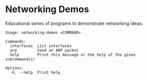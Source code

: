 # Networking Demos

Educational series of programs to demonstrate networking ideas.

```
Usage: networking-demos <COMMAND>

Commands:
  interfaces  List interfaces
  arp         Send an ARP packet
  help        Print this message or the help of the given subcommand(s)

Options:
  -h, --help  Print help
```

